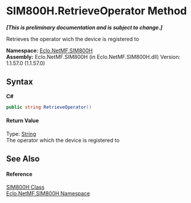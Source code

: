 # SIM800H.RetrieveOperator Method 
 _**\[This is preliminary documentation and is subject to change.\]**_

Retrieves the operator wich the device is registered to

**Namespace:**&nbsp;<a href="N_Eclo_NetMF_SIM800H">Eclo.NetMF.SIM800H</a><br />**Assembly:**&nbsp;Eclo.NetMF.SIM800H (in Eclo.NetMF.SIM800H.dll) Version: 1.1.57.0 (1.1.57.0)

## Syntax

**C#**<br />
``` C#
public string RetrieveOperator()
```


#### Return Value
Type: <a href="http://msdn2.microsoft.com/en-us/library/s1wwdcbf" target="_blank">String</a><br />The operator which the device is registered to

## See Also


#### Reference
<a href="T_Eclo_NetMF_SIM800H_SIM800H">SIM800H Class</a><br /><a href="N_Eclo_NetMF_SIM800H">Eclo.NetMF.SIM800H Namespace</a><br />